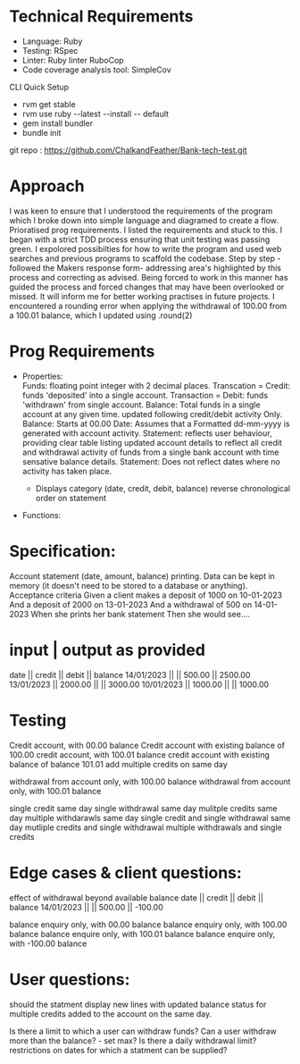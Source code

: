 # Technical Requirements

- Language: Ruby
- Testing: RSpec
- Linter: Ruby linter RuboCop
- Code coverage analysis tool: SimpleCov

CLI Quick Setup

- rvm get stable
- rvm use ruby --latest --install -- default
- gem install bundler
- bundle init

git repo : https://github.com/ChalkandFeather/Bank-tech-test.git

# Approach

I was keen to ensure that I understood the requirements of the program which I broke down into simple language and diagramed to create a flow.
Prioratised prog requirements.
I listed the requirements and stuck to this.
I began with a strict TDD process ensuring that unit testing was passing green.
I expolored possibilties for how to write the program and used web searches and previous programs to scaffold the codebase.
Step by step - followed the Makers response form- addressing area's highlighted by this process and correcting as advised.
Being forced to work in this manner has guided the process and forced changes that may have been overlooked or missed. It will inform me for better working practises in future projects.
I encountered a rounding error when applying the withdrawal of 100.00 from a 100.01 balance, which I updated using .round(2)

# Prog Requirements

- Properties:  
  Funds: floating point integer with 2 decimal places.
  Transcation = Credit: funds 'deposited' into a single account.
  Transaction = Debit: funds 'withdrawn' from single account.
  Balance: Total funds in a single account at any given time. updated following credit/debit activity Only.
  Balance: Starts at 00.00
  Date: Assumes that a Formatted dd-mm-yyyy is generated with account activity.
  Statement: reflects user behaviour, providing clear table listing updated account details to reflect all credit and withdrawal activity of funds from a single bank account with time sensative balance details.
  Statement: Does not reflect dates where no activity has taken place.

  - Displays
    category (date, credit, debit, balance)
    reverse chronological order on statement

- Functions:

# Specification:

Account statement (date, amount, balance) printing.
Data can be kept in memory (it doesn't need to be stored to a database or anything).
Acceptance criteria
Given a client makes a deposit of 1000 on 10-01-2023
And a deposit of 2000 on 13-01-2023
And a withdrawal of 500 on 14-01-2023
When she prints her bank statement
Then she would see....

# input | output as provided

date || credit || debit || balance
14/01/2023 || || 500.00 || 2500.00
13/01/2023 || 2000.00 || || 3000.00
10/01/2023 || 1000.00 || || 1000.00

# Testing

Credit account, with 00.00 balance
Credit account with existing balance of 100.00
credit account, with 100.01 balance
credit account with existing balance of balance 101.01
add multiple credits on same day

withdrawal from account only, with 100.00 balance
withdrawal from account only, with 100.01 balance

single credit same day
single withdrawal same day
mulitple credits same day
multiple withdarawls same day
single credit and single withdrawal same day
mutliple credits and single withdrawal
multiple withdrawals and single credits

# Edge cases & client questions:

effect of withdrawal beyond available balance
date || credit || debit || balance
14/01/2023 || || 500.00 || -100.00

balance enquiry only, with 00.00 balance
balance enquiry only, with 100.00 balance
balance enquire only, with 100.01 balance
balance enquire only, with -100.00 balance

# User questions:

should the statment display new lines with updated balance status for multiple credits added to the account on the same day.

Is there a limit to which a user can withdraw funds?
Can a user withdraw more than the balance? - set max?
Is there a daily withdrawal limit?
restrictions on dates for which a statment can be supplied?

